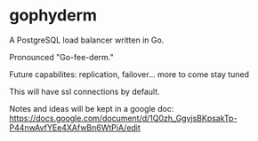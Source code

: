 # gophyderm
A PostgreSQL load balancer written in Go.

Pronounced "Go-fee-derm."

Future capabilites: replication, failover... more to come stay tuned

This will have ssl connections by default.

Notes and ideas will be kept in a google doc: https://docs.google.com/document/d/1Q0zh_GgvjsBKpsakTp-P44nwAvfYEe4XAfwBn6WtPiA/edit
